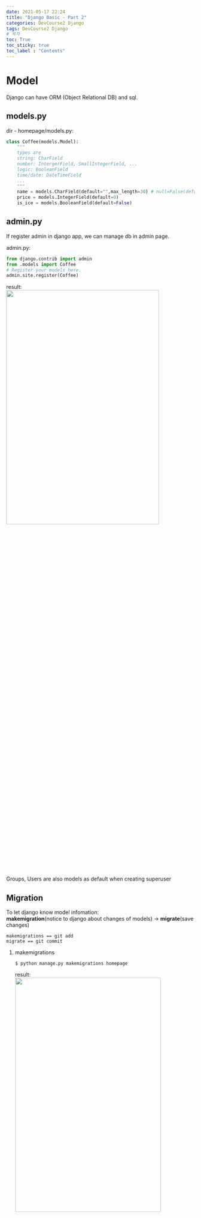 ```yaml
---
date: 2021-05-17 22:24
title: "Django Basic - Part 2"
categories: DevCourse2 Django
tags: DevCourse2 Django
# 목차
toc: True  
toc_sticky: true 
toc_label : "Contents"
---
```


# Model
Django can have ORM (Object Relational DB) and sql.  

## models.py
dir - homepage/models.py:  
```python
class Coffee(models.Model):
    """
    types are
    string: CharField
    number: IntergerField, SmallIntegerField, ...
    logic: BooleanField
    time/date: DateTimeField
    ...
    """
    name = models.CharField(default="",max_length=30) # null=False(default): must have value
    price = models.IntegerField(default=0)
    is_ice = models.BooleanField(default=False)
```  

## admin.py
If register admin in django app, we can manage db in admin page.  

admin.py:  
```python
from django.contrib import admin
from .models import Coffee
# Register your models here.
admin.site.register(Coffee)
```

result:  
<img src="/assets/images/coffee-models.png" width="90%" height="40%">  
Groups, Users are also models as default when creating superuser  

## Migration
To let django know model infomation:  
**makemigration**(notice to django about changes of models) -> **migrate**(save changes)  
```
makemigrations == git add  
migrate == git commit  
```  

1. makemigrations  
    ```
    $ python manage.py makemigrations homepage
    ```  
    result:  
    <img src="/assets/images/makemigration.png" width="90%" height="40%">  

2. migrate  
    ```
    $ python manage.py migrate
    ```  
    result:  
    <img src="/assets/images/migrate.png" width="90%" height="40%">  

    result of page:  
    <img src="/assets/images/migrate-page.png" width="90%" height="40%">  

## Display class's attribute
added two objects in coffee:  
result:  
<img src="/assets/images/two-coffee-obj.png" width="90%" height="40%">  

Display class object as its attribute(name):  
```python
##### models.py #####

class Coffee(models.Model):

    def __str__(self):
        return self.name

    name = models.CharField(default="",max_length=30) # null=False(default): must have value
    price = models.IntegerField(default=0)
    is_ice = models.BooleanField(default=False)
```
result:  
<img src="/assets/images/coffee-object-name.png" width="90%" height="40%">  

## coffe page view
1. Add coffee_view to views.py  

    homepage/views.py:  
    ```python
    from django.shortcuts import HttpResponse, render
    from .models import Coffee # import Coffee class

    ...

    def coffee_view(request):
        coffee_all = Coffee.objects.all() # all, get, filter, ...
        return render(request, 'coffee.html', {"coffee_list":coffee_all})

    ```  

2. Make Coffe Template  

    homepage/template/coffee.html:  
    ```html
    <!DOCTYPE html>
    <html>
        <head>
            <title>Coffee List</title>
            
        </head>

        <body>
            <h1>My Coffee List</h1>
            <p>{%raw%}{{coffee_list}}{%endraw%}</p>
        </body>
    </html>
    ```

3. Add urls.py in webproj/urls.py  

    ```python
    from django.contrib import admin
    from django.urls import path
    from homepage.views import index, coffee_view

    urlpatterns = [
        path('', index), # localhost/
        path('admin/', admin.site.urls), # localhost/admin
        path('coffee/', coffee_view), # localhost/coffee
    ]

    ```  
    result:  
    <img src="/assets/images/coffee-page.png" width="90%" height="40%">  

4. Display as Objects' attributes.  
    ```html
    <!DOCTYPE html>
    <html>
        <head>
            <title>Coffee List</title>
            
        </head>

        <body>
            <h1>My Coffee List</h1>
            {%raw%}{% for coffee in coffee_list %}{%endraw%}
                <p>{%raw%}{{coffee.name}}, {{coffee.price}}{%endraw%}</p>
            {%raw%}{% endfor %}{%endraw%}
        </body>
    </html>
    ```  
    result:  
    <img src="/assets/images/coffee-obj-attributes.png" width="60%" height="40%">  

## Summary
### Process
1. Make a model (ORM) in **homepage/models.py**
2. Register Admin User of the model in **homepage/admin.py**
3. Do Migration (makemigrations(git add), migrate(git commit))
4. Make a template in **template/your.html**
5. Make a view in **homepage/views.py** (input: template-html, data-models class)
6. Add a url in **/urls.py**

# Form
homepage/forms.py:  

## Make forms.py
```python
from django import forms
from .models import Coffee

# forms.ModelForm
class CoffeeForm(forms.ModelForm): # ModelForm을 상속받는 CoffeForm 생성
    class Meta:
        model = Coffee # model
        fields = ('name', 'price', 'is_ice') # name, price, is_ice
```  

## Add to views.py
```python
from django.shortcuts import HttpResponse, render
from .models import Coffee
from .forms import CoffeeForm
...
def coffee_view(request):
    coffee_all = Coffee.objects.all() # all, get, filter, ...
    form = CoffeeForm()
    return render(request, 'coffee.html', {"coffee_list":coffee_all, "coffee_form":form})
```  

## Modify Template
### Without Submit(save) Button
coffee.html:  
```html
    <body>
        <h1>My Coffee List</h1>
        {%raw%}{% for coffee in coffee_list %}{%endraw%}
            <p>{%raw%}{{coffee.name}}, {{coffee.price}}{%endraw%}</p>
        {%raw%}{% endfor%}{%endraw%}
        <form action="">
            {%raw%}{{ coffee_form.as_p}}{%endraw%} <!-- as_p: as paragraph -->
        </form>
    </body>
```  
result:  
<img src="/assets/images/form-noaction.png" width="60%" height="40%">  

### Add Save Button
```html
    <body>
        <h1>My Coffee List</h1>
        {%raw%}{% for coffee in coffee_list %}{%endraw%}
            <p>{%raw%}{{coffee.name}}, {{coffee.price}}{%endraw%}</p>
        {%raw%}{% endfor%}{%endraw%}

        <form action="" method="POST">
            {%raw%}{{ coffee_form.as_p}}{%endraw%} <!-- as_p: as paragraph -->
            <button type="submit">Save</button>
        </form>
    </body>
```  
result:  
<img src="/assets/images/form-save.png" width="60%" height="40%">  


#### Form needs Verification
After push save button:  
<img src="/assets/images/form-error.png" width="100%" height="40%">  

To solve this,  
Add CSRF Token:  
```html
    <body>
        <h1>My Coffee List</h1>
        {%raw%}{% for coffee in coffee_list %}{%endraw%}
            <p>{%raw%}{{coffee.name}}, {{coffee.price}}{%endraw%}</p>
        {%raw%}{% endfor%}{%endraw%}

        <form action="" method="POST">{%raw%}{% csrf_token %}{%endraw%}
            {%raw%}{{ coffee_form.as_p}}{%endraw%} <!-- as_p: as paragraph -->
            <button type="submit">Save</button>
        </form>
    </body>
```  
To get information from the page as "Save" Button,  
Modify views.py.  
```python
def coffee_view(request):
    coffee_all = Coffee.objects.all() # all, get, filter, ...
    # if request is POST
        # Complete Form by POST
        # If valid, save it.
    if request.method=="POST":
        form  = CoffeeForm(request.POST)
        if form.is_valid(): #
            form.save()
    
    form = CoffeeForm()
    return render(request, 'coffee.html', {"coffee_list":coffee_all, "coffee_form":form})
```  
result:  
<img src="/assets/images/form-post.png" width="60%" height="40%">  

